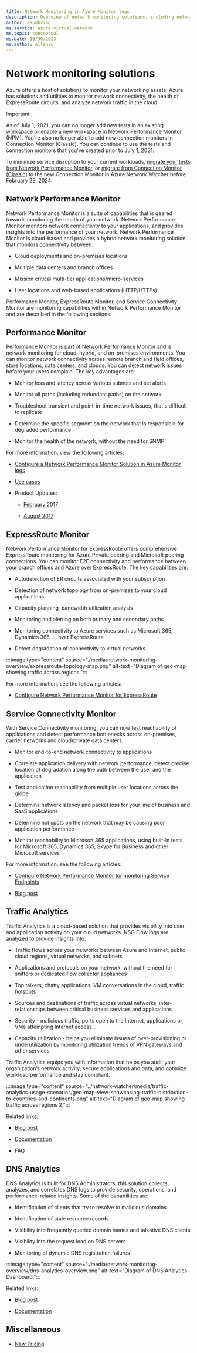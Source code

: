 ```yaml
---
title: Network Monitoring in Azure Monitor logs
description: Overview of network monitoring solutions, including network performance monitor, to manage networks across cloud, on-premises, and hybrid environments.
author: asudbring
ms.service: azure-virtual-network
ms.topic: conceptual
ms.date: 10/30/2023
ms.author: allensu
---
```

# Network monitoring solutions 

Azure offers a host of solutions to monitor your networking assets. Azure has solutions and utilities to monitor network connectivity, the health of ExpressRoute circuits, and analyze network traffic in the cloud.

> [!IMPORTANT]
> As of July 1, 2021, you can no longer add new tests in an existing workspace or enable a new workspace in Network Performance Monitor (NPM). You're also no longer able to add new connection monitors in Connection Monitor (Classic). You can continue to use the tests and connection monitors that you've created prior to July 1, 2021. 
> 
> To minimize service disruption to your current workloads, [migrate your tests from Network Performance Monitor](/azure/network-watcher/migrate-to-connection-monitor-from-network-performance-monitor), or  [migrate from Connection Monitor (Classic)](/azure/network-watcher/migrate-to-connection-monitor-from-connection-monitor-classic) to the new Connection Monitor in Azure Network Watcher before February 29, 2024.

## Network Performance Monitor

Network Performance Monitor is a suite of capabilities that is geared towards monitoring the health of your network. Network Performance Monitor monitors network connectivity to your applications, and provides insights into the performance of your network. Network Performance Monitor is cloud-based and provides a hybrid network monitoring solution that monitors connectivity between:
 
* Cloud deployments and on-premises locations

* Multiple data centers and branch offices

* Mission critical multi-tier applications/micro-services

* User locations and web-based applications (HTTP/HTTPs) 

Performance Monitor, ExpressRoute Monitor, and Service Connectivity Monitor are monitoring capabilities within Network Performance Monitor and are described in the following sections.

## Performance Monitor

Performance Monitor is part of Network Performance Monitor and is network monitoring for cloud, hybrid, and on-premises environments. You can monitor network connectivity across remote branch and field offices, store locations, data centers, and clouds. You can detect network issues before your users complain. The key advantages are:

* Monitor loss and latency across various subnets and set alerts

* Monitor all paths (including redundant paths) on the network

* Troubleshoot transient and point-in-time network issues, that's difficult to replicate

* Determine the specific segment on the network that is responsible for degraded performance

* Monitor the health of the network, without the need for SNMP

For more information, view the following articles:

* [Configure a Network Performance Monitor Solution in Azure Monitor logs](/previous-versions/azure/azure-monitor/insights/network-performance-monitor) 

* [Use cases](/archive/blogs/msoms/monitor-on-premises-cloud-iaas-and-hybrid-networks-using-oms-network-performance-monitor)

* Product Updates:

  * [February 2017](/archive/blogs/msoms/oms-network-performance-monitor-is-now-generally-available)

  * [August 2017](/archive/blogs/msoms/improvements-to-oms-network-performance-monitor)

## ExpressRoute Monitor

Network Performance Monitor for ExpressRoute offers comprehensive ExpressRoute monitoring for Azure Private peering and Microsoft peering connections. You can monitor E2E connectivity and performance between your branch offices and Azure over ExpressRoute. The key capabilities are:

* Autodetection of ER circuits associated with your subscription

* Detection of network topology from on-premises to your cloud applications

* Capacity planning, bandwidth utilization analysis

* Monitoring and alerting on both primary and secondary paths

* Monitoring connectivity to Azure services such as Microsoft 365, Dynamics 365, ... over ExpressRoute

* Detect degradation of connectivity to virtual networks

:::image type="content" source="./media/network-monitoring-overview/expressroute-topology-map.png" alt-text="Diagram of geo-map showing traffic across regions.":::

For more information, see the following articles:

* [Configure Network Performance Monitor for ExpressRoute](../expressroute/how-to-npm.md)

## Service Connectivity Monitor

With Service Connectivity monitoring, you can now test reachability of applications and detect performance bottlenecks across on-premises, carrier networks and cloud/private data centers.

* Monitor end-to-end network connectivity to applications

* Correlate application delivery with network performance, detect precise location of degradation along the path between the user and the application

* Test application reachability from multiple user locations across the globe

* Determine network latency and packet loss for your line of business and SaaS applications

* Determine hot spots on the network that may be causing poor application performance

* Monitor reachability to Microsoft 365 applications, using built-in tests for Microsoft 365, Dynamics 365, Skype for Business and other Microsoft services

For more information, see the following articles:

* [Configure Network Performance Monitor for monitoring Service Endpoints](/previous-versions/azure/azure-monitor/insights/network-performance-monitor-service-connectivity#configuration)

* [Blog post](https://aka.ms/svcendptmonitor)

## Traffic Analytics

Traffic Analytics is a cloud-based solution that provides  visibility into user and application activity on your cloud networks. NSG Flow logs are analyzed to provide insights into:

* Traffic flows across your networks between Azure and Internet, public cloud regions, virtual networks, and subnets

* Applications and protocols on your network, without the need for sniffers or dedicated flow collector appliances

* Top talkers, chatty applications, VM conversations in the cloud, traffic hotspots

* Sources and destinations of traffic across virtual networks, inter-relationships between critical business services and applications

* Security – malicious traffic, ports open to the Internet, applications or VMs attempting Internet access…

* Capacity utilization - helps you eliminate issues of over-provisioning or underutilization by monitoring utilization trends of VPN gateways and other services

Traffic Analytics equips you with information that helps you audit your organization’s network activity, secure applications and data, and optimize workload performance and stay compliant.

:::image type="content" source="../network-watcher/media/traffic-analytics-usage-scenarios/geo-map-view-showcasing-traffic-distribution-to-countries-and-continents.png" alt-text="Diagram of geo-map showing traffic across regions 2.":::

Related links:

* [Blog post](https://aka.ms/trafficanalytics)

* [Documentation](../network-watcher/traffic-analytics.md)

* [FAQ](../network-watcher/traffic-analytics-faq.yml)

## DNS Analytics

DNS Analytics is built for DNS Administrators, this solution collects, analyzes, and correlates DNS logs to provide security, operations, and performance-related insights.  Some of the capabilities are:

* Identification of clients that try to resolve to malicious domains

* Identification of stale resource records

* Visibility into frequently queried domain names and talkative DNS clients

* Visibility into the request load on DNS servers

* Monitoring of dynamic DNS registration failures

:::image type="content" source="./media/network-monitoring-overview/dns-analytics-overview.png" alt-text="Diagram of DNS Analytics Dashboard.":::

Related links:

* [Blog post](/archive/blogs/msoms/introducing-oms-dns-analytics)

* [Documentation](/previous-versions/azure/azure-monitor/insights/dns-analytics)

## Miscellaneous

* [New Pricing](/previous-versions/azure/azure-monitor/insights/network-performance-monitor-pricing-faq)
